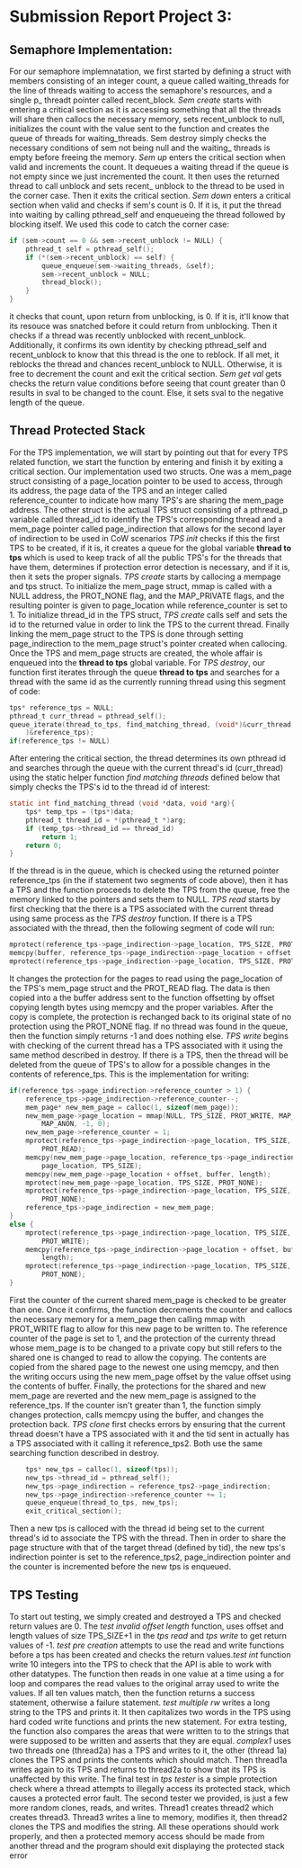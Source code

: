 #  Submission Report Project 3:
## Semaphore Implementation:
For our semaphore implemnatation, we first started by defining a struct with 
members consisting of an integer count, a queue called waiting_threads for the 
line of threads waiting to access the semaphore's resources, and a single p_
threadt pointer called recent_block. 
*Sem create* starts with entering a critical section as it is accessing 
something that all the threads will share then callocs the necessary memory, 
sets recent_unblock to null, initializes the count with the value sent to the 
function and creates the queue of threads for waiting_threads. Sem destroy 
simply checks the necessary conditions of sem not being null and the waiting_
threads is empty before freeing the memory. 
*Sem up* enters the critical section when valid and increments the count. It 
dequeues a waiting thread if the queue is not empty since we just incremented 
the count. It then uses the returned thread to call unblock and sets recent_
unblock to the thread to be used in the corner case. Then it exits the 
critical section. 
*Sem down* enters a critical section when valid and checks if sem's count is 
0. If it is, it put the thread into waiting by calling pthread_self and 
enqueueing the thread followed by blocking itself. We used this code to catch 
the corner case:
```C
if (sem->count == 0 && sem->recent_unblock != NULL) {
	pthread_t self = pthread_self();
	if (*(sem->recent_unblock) == self) {
		queue_enqueue(sem->waiting_threads, &self);
		sem->recent_unblock = NULL;
		thread_block();
	}
}
```
it checks that count, upon return from unblocking, is 0. If it is, it'll know 
that its resouce was snatched before it could return from unblocking. Then it 
checks if a thread was recently unblocked with recent_unblock. Additionally, 
it confirms its own identity by checking pthread_self and recent_unblock to 
know that this thread is the one to reblock. If all met, it reblocks the 
thread and chances recent_unblock to NULL. Otherwise, it is free to decrement 
the count and exit the critical section. 
*Sem get val* gets checks the return value conditions before seeing that count 
greater than 0 results in sval to be changed to the count. Else, it sets sval 
to the negative length of the queue.
## Thread Protected Stack
For the TPS implementation, we will start by pointing out that for every TPS 
related function, we start the function by entering and finish it by exiting a 
critical section. 
Our implementation used two structs. One was a mem_page struct consisting of a 
page_location pointer to be used to access, through its address, the page data 
of the TPS and an integer called reference_counter to indicate how many TPS's 
are sharing the mem_page address. The other struct is the actual TPS struct 
consisting of a pthread_p variable called thread_id to identify the TPS's 
corresponding thread and a mem_page pointer called page_indirection that 
allows for the second layer of indirection to be used in CoW scenarios
*TPS init* checks if this the first TPS to be created, if it is, it creates a 
queue for the global variable __thread to tps__ which is used to keep track of 
all the public TPS's for the threads that have them, determines if protection 
error detection is necessary, and if it is, then it sets the proper signals.
*TPS create* starts by callocing a mempage and tps struct. To initialize the 
mem_page struct, mmap is called with a NULL address, the PROT_NONE flag, and 
the MAP_PRIVATE flags, and the resulting pointer is given to page_location 
while reference_counter is set to 1. To initialize thread_id in the TPS 
struct, *TPS create* calls self and sets the id to the returned value in order 
to link the TPS to the current thread. Finally linking the mem_page struct to 
the TPS is done through setting page_indirection to the mem_page struct's 
pointer created when callocing. Once the TPS and mem_page structs are created, 
the whole affair is enqueued into the __thread to tps__ global variable. 
For *TPS destroy*, our function first iterates through the queue __thread to 
tps__ and searches for a thread with the same id as the currently running 
thread using this segment of code:
```C
tps* reference_tps = NULL;
pthread_t curr_thread = pthread_self();
queue_iterate(thread_to_tps, find_matching_thread, (void*)&curr_thread, (void**
	)&reference_tps);
if(reference_tps != NULL)
```
After entering the critical section, the thread determines its own pthread id 
and searches through the queue with the current thread's id (curr_thread) 
using the static helper function *find matching threads* defined below that 
simply checks the TPS's id to the thread id of interest:
```C
static int find_matching_thread (void *data, void *arg){
    tps* temp_tps = (tps*)data;
    pthread_t thread_id = *(pthread_t *)arg;
    if (temp_tps->thread_id == thread_id)
        return 1;
    return 0;
}
```
If the thread is in the queue, which is checked using the returned pointer 
reference_tps (in the if statement two segments of code above), then it has a 
TPS and the function proceeds to delete the TPS from the queue, free the 
memory linked to the pointers and sets them to NULL.
*TPS read* starts by first checking that the there is a TPS associated with 
the current thread using same process as the *TPS destroy* function. If there 
is a TPS associated with the thread, then the following segment of code will 
run:
```C
mprotect(reference_tps->page_indirection->page_location, TPS_SIZE, PROT_READ);
memcpy(buffer, reference_tps->page_indirection->page_location + offset,length);
mprotect(reference_tps->page_indirection->page_location, TPS_SIZE, PROT_NONE);
```
It changes the protection for the pages to read using the page_location of the 
TPS's mem_page struct and the PROT_READ flag. The data is then copied into a 
the buffer address sent to the function offsetting by offset copying length 
bytes using memcpy and the proper variables. After the copy is complete, the 
protection is rechanged back to its original state of no protection using the 
PROT_NONE flag. If no thread was found in the queue, then the function simply 
returns -1 and does nothing else. 
*TPS write* begins with checking of the current thread has a TPS associated 
with it using the same method described in destroy. If there is a TPS, then 
the thread will be deleted from the queue of TPS's to allow for a possible 
changes in the contents of reference_tps. This is the implementation for 
writing:
```C
if(reference_tps->page_indirection->reference_counter > 1) {
    reference_tps->page_indirection->reference_counter--;
    mem_page* new_mem_page = calloc(1, sizeof(mem_page));
    new_mem_page->page_location = mmap(NULL, TPS_SIZE, PROT_WRITE, MAP_PRIVATE|
    	MAP_ANON, -1, 0);
    new_mem_page->reference_counter = 1;
    mprotect(reference_tps->page_indirection->page_location, TPS_SIZE,
    	PROT_READ);
    memcpy(new_mem_page->page_location, reference_tps->page_indirection->
    	page_location, TPS_SIZE);
    memcpy(new_mem_page->page_location + offset, buffer, length);
    mprotect(new_mem_page->page_location, TPS_SIZE, PROT_NONE);
    mprotect(reference_tps->page_indirection->page_location, TPS_SIZE, 
    	PROT_NONE);
    reference_tps->page_indirection = new_mem_page;
}
else {
    mprotect(reference_tps->page_indirection->page_location, TPS_SIZE, 
    	PROT_WRITE);
    memcpy(reference_tps->page_indirection->page_location + offset, buffer, 
    	length);
    mprotect(reference_tps->page_indirection->page_location, TPS_SIZE, 
    	PROT_NONE);
}
```
First the counter of the current shared mem_page is checked to be greater than 
one. Once it confirms, the function decrements the counter and callocs the 
necessary memory for a mem_page then calling mmap with PROT_WRITE flag to 
allow for this new page to be written to. The reference counter of the page is 
set to 1, and the protection of the currenty thread whose mem_page is to be 
changed to a private copy but still refers to the shared one is changed to 
read to allow the copying. The contents are copied from the shared page to the 
newest one using memcpy, and then the writing occurs using the new mem_page
offset by the value offset using the contents of buffer. Finally, the 
protections for the shared and new mem_page are reverted and the new mem_page 
is assigned to the reference_tps. If the counter isn't greater than 1, the 
function simply changes protection, calls memcpy using the buffer, and changes 
the protection back.
*TPS clone* first checks errors by ensuring that the current thread doesn't 
have a TPS associated with it and the tid sent in actually has a TPS 
associated with it calling it reference_tps2. Both use the same searching 
function described in destroy. 
```C
    tps* new_tps = calloc(1, sizeof(tps));
    new_tps->thread_id = pthread_self();
    new_tps->page_indirection = reference_tps2->page_indirection;
    new_tps->page_indirection->reference_counter += 1;
    queue_enqueue(thread_to_tps, new_tps);
    exit_critical_section();
```
Then a new tps is calloced with the thread id being set to the current 
thread's id to associate the TPS with the thread. Then in order to share the 
page structure with that of the target thread (defined by tid), the new tps's 
indirection pointer is set to the reference_tps2, page_indirection pointer and 
the counter is incremented before the new tps is enqueued.
## TPS Testing
To start out testing, we simply created and destroyed a TPS and checked return 
values are 0. The *test invalid offset length* function, uses offset and 
length values of size TPS_SIZE+1 in the *tps read* and *tps write* to get 
return values of -1. *test pre creation* attempts to use the read and write 
functions before a tps has been created and checks the return values.*test int*
function write 10 integers into the TPS to check that the API is able to 
work with other datatypes. The function then reads in one value at a time 
using a for loop and compares the read values to the original array used to 
write the values. If all ten values match, then the function returns a success 
statement, otherwise a failure statement. *test multiple rw* writes a long 
string to the TPS and prints it. It then capitalizes two words in the TPS 
using hard coded write functions and prints the new statement. For extra 
testing, the function also compares the areas that were written to to the 
strings that were supposed to be written and asserts that they are equal. 
*complex1* uses two threads one (thread2a) has a TPS and writes to it, the 
other (thread 1a) clones the TPS and prints the contents which should match. 
Then thread1a writes again to its TPS and returns to thread2a to show that its 
TPS is unaffected by this write. The final test in *tps tester* is a simple 
protection check where a thread attempts to illegally access its protected 
stack, which causes a protected error fault. 
The second tester we provided, is just a few more random clones, reads, and 
writes. Thread1 creates thread2 which creates thread3. Thread3 writes a line 
to memory, modifies it, then thread2 clones the TPS and modifies the string. 
All these operations should work properly, and then a protected memory access 
should be made from another thread and the program should exit displaying the 
protected stack error
